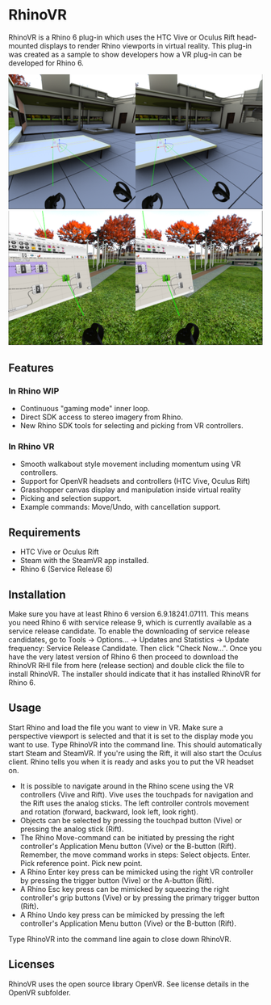 # RhinoVR

RhinoVR is a Rhino 6 plug-in which uses the HTC Vive or Oculus Rift head-mounted displays to render Rhino viewports in virtual reality. This plug-in was created as a sample to show developers how a VR plug-in can be developed for Rhino 6.

![RhinoVR](https://raw.githubusercontent.com/mcneel/RhinoVR/master/images/VillaSavoyeTable.PNG)
![RhinoVR](https://raw.githubusercontent.com/mcneel/RhinoVR/master/images/GrasshopperColumnArcade.PNG)

## Features

### In Rhino WIP
* Continuous "gaming mode" inner loop.
* Direct SDK access to stereo imagery from Rhino.
* New Rhino SDK tools for selecting and picking from VR controllers.

### In Rhino VR
* Smooth walkabout style movement including momentum using VR controllers.
* Support for OpenVR headsets and controllers (HTC Vive, Oculus Rift)
* Grasshopper canvas display and manipulation inside virtual reality
* Picking and selection support.
* Example commands: Move/Undo, with cancellation support.

## Requirements
* HTC Vive or Oculus Rift
* Steam with the SteamVR app installed.
* Rhino 6 (Service Release 6)

## Installation
Make sure you have at least Rhino 6 version 6.9.18241.07111. This means you need Rhino 6 with service release 9, which is currently available as a service release candidate. To enable the downloading of service release candidates, go to Tools -> Options... -> Updates and Statistics -> Update frequency: Service Release Candidate. Then click "Check Now...". Once you have the very latest version of Rhino 6 then proceed to download the RhinoVR RHI file from here (release section) and double click the file to install RhinoVR. The installer should indicate that it has installed RhinoVR for Rhino 6.

## Usage
Start Rhino and load the file you want to view in VR. Make sure a perspective viewport is selected and that it is set to the display mode you want to use. Type RhinoVR into the command line. This should automatically start Steam and SteamVR. If you're using the Rift, it will also start the Oculus client. Rhino tells you when it is ready and asks you to put the VR headset on.

* It is possible to navigate around in the Rhino scene using the VR controllers (Vive and Rift). Vive uses the touchpads for navigation and the Rift uses the analog sticks. The left controller controls movement and rotation (forward, backward, look left, look right).
* Objects can be selected by pressing the touchpad button (Vive) or pressing the analog stick (Rift).
* The Rhino Move-command can be initiated by pressing the right controller's Application Menu button (Vive) or the B-button (Rift). Remember, the move command works in steps: Select objects. Enter. Pick reference point. Pick new point.
* A Rhino Enter key press can be mimicked using the right VR controller by pressing the trigger button (Vive) or the A-button (Rift).
* A Rhino Esc key press can be mimicked by squeezing the right controller's grip buttons (Vive) or by pressing the primary trigger button (Rift).
* A Rhino Undo key press can be mimicked by pressing the left controller's Application Menu button (Vive) or the B-button (Rift).

Type RhinoVR into the command line again to close down RhinoVR.

## Licenses
RhinoVR uses the open source library OpenVR. See license details in the OpenVR subfolder.
